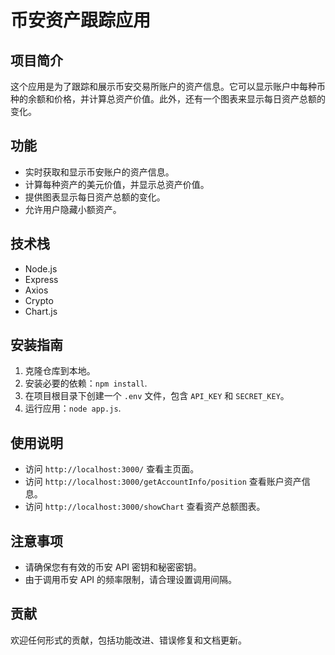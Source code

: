 # 币安资产跟踪应用

## 项目简介
这个应用是为了跟踪和展示币安交易所账户的资产信息。它可以显示账户中每种币种的余额和价格，并计算总资产价值。此外，还有一个图表来显示每日资产总额的变化。

## 功能
- 实时获取和显示币安账户的资产信息。
- 计算每种资产的美元价值，并显示总资产价值。
- 提供图表显示每日资产总额的变化。
- 允许用户隐藏小额资产。

## 技术栈
- Node.js
- Express
- Axios
- Crypto
- Chart.js

## 安装指南
1. 克隆仓库到本地。
2. 安装必要的依赖：`npm install`.
3. 在项目根目录下创建一个 `.env` 文件，包含 `API_KEY` 和 `SECRET_KEY`。
4. 运行应用：`node app.js`.

## 使用说明
- 访问 `http://localhost:3000/` 查看主页面。
- 访问 `http://localhost:3000/getAccountInfo/position` 查看账户资产信息。
- 访问 `http://localhost:3000/showChart` 查看资产总额图表。

## 注意事项
- 请确保您有有效的币安 API 密钥和秘密密钥。
- 由于调用币安 API 的频率限制，请合理设置调用间隔。

## 贡献
欢迎任何形式的贡献，包括功能改进、错误修复和文档更新。
